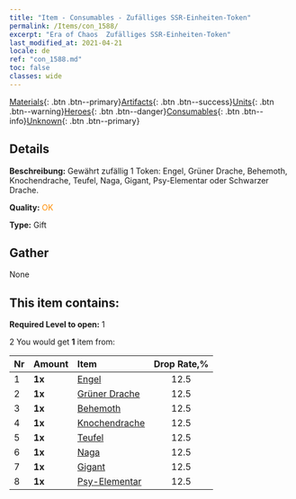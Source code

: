 ```yaml
---
title: "Item - Consumables - Zufälliges SSR-Einheiten-Token"
permalink: /Items/con_1588/
excerpt: "Era of Chaos  Zufälliges SSR-Einheiten-Token"
last_modified_at: 2021-04-21
locale: de
ref: "con_1588.md"
toc: false
classes: wide
---
```

 [Materials](/de/Items/){: .btn .btn--primary}[Artifacts](/de/Items/Artifacts/){: .btn .btn--success}[Units](/de/Items/Units/){: .btn .btn--warning}[Heroes](/de/Items/Heroes/){: .btn .btn--danger}[Consumables](/de/Items/Consumables/){: .btn .btn--info}[Unknown](/de/Items/Unknown/){: .btn .btn--primary}

## Details
 **Beschreibung:** Gewährt zufällig 1 Token: Engel, Grüner Drache, Behemoth, Knochendrache, Teufel, Naga, Gigant, Psy-Elementar oder Schwarzer Drache.

 **Quality:** <span style="color: #FF8C00">OK</span>

 **Type:** Gift

## Gather

  None

## This item contains:

 **Required Level to open:** 1

 2 You would get **1** item  from:

  | Nr | Amount |     Item    | Drop Rate,% |
  |:---|:-------|:------------|:---------:|
  | 1 |  **1x** | [Engel](/de/Items/unt_196/) | 12.5 | 
  | 2 |  **1x** | [Grüner Drache](/de/Items/unt_205/) | 12.5 | 
  | 3 |  **1x** | [Behemoth](/de/Items/unt_223/) | 12.5 | 
  | 4 |  **1x** | [Knochendrache](/de/Items/unt_214/) | 12.5 | 
  | 5 |  **1x** | [Teufel](/de/Items/unt_232/) | 12.5 | 
  | 6 |  **1x** | [Naga](/de/Items/unt_240/) | 12.5 | 
  | 7 |  **1x** | [Gigant](/de/Items/unt_241/) | 12.5 | 
  | 8 |  **1x** | [Psy-Elementar](/de/Items/unt_267/) | 12.5 | 
